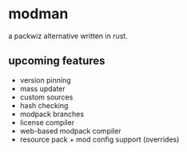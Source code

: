 # modman

a packwiz alternative written in rust.

## upcoming features

- version pinning
- mass updater
- custom sources
- hash checking
- modpack branches
- license compiler
- web-based modpack compiler
- resource pack + mod config support (overrides)
